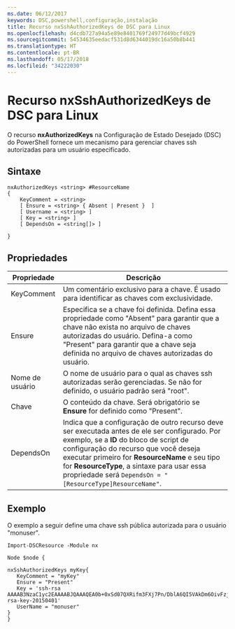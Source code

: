 ```yaml
---
ms.date: 06/12/2017
keywords: DSC,powershell,configuração,instalação
title: Recurso nxSshAuthorizedKeys de DSC para Linux
ms.openlocfilehash: d4cdb727a94a5e89e8401769f24977d49bcf4929
ms.sourcegitcommit: 54534635eedacf531d8d6344019dc16a50b8b441
ms.translationtype: HT
ms.contentlocale: pt-BR
ms.lasthandoff: 05/17/2018
ms.locfileid: "34222030"
---
```

# <a name="dsc-for-linux-nxsshauthorizedkeys-resource"></a>Recurso nxSshAuthorizedKeys de DSC para Linux

O recurso **nxAuthorizedKeys** na Configuração de Estado Desejado (DSC) do PowerShell fornece um mecanismo para gerenciar chaves ssh autorizadas para um usuário especificado.

## <a name="syntax"></a>Sintaxe

```
nxAuthorizedKeys <string> #ResourceName
{
    KeyComment = <string>
    [ Ensure = <string> { Absent | Present }  ]
    [ Username = <string> ]
    [ Key = <string> ]
    [ DependsOn = <string[]> ]

}
```

## <a name="properties"></a>Propriedades

|  Propriedade |  Descrição |
|---|---|
| KeyComment| Um comentário exclusivo para a chave. É usado para identificar as chaves com exclusividade.|
| Ensure| Especifica se a chave foi definida. Defina essa propriedade como "Absent" para garantir que a chave não exista no arquivo de chaves autorizadas do usuário. Defina-a como "Present" para garantir que a chave seja definida no arquivo de chaves autorizadas do usuário.|
| Nome de usuário| O nome de usuário para o qual as chaves ssh autorizadas serão gerenciadas. Se não for definido, o usuário padrão será "root".|
| Chave| O conteúdo da chave. Será obrigatório se **Ensure** for definido como "Present".|
| DependsOn | Indica que a configuração de outro recurso deve ser executada antes de ele ser configurado. Por exemplo, se a **ID** do bloco de script de configuração do recurso que você deseja executar primeiro for **ResourceName** e seu tipo for **ResourceType**, a sintaxe para usar essa propriedade será `DependsOn = "[ResourceType]ResourceName"`.|

## <a name="example"></a>Exemplo

O exemplo a seguir define uma chave ssh pública autorizada para o usuário "monuser".

```
Import-DSCResource -Module nx

Node $node {

nxSshAuthorizedKeys myKey{
   KeyComment = "myKey"
   Ensure = "Present"
   Key = 'ssh-rsa AAAAB3NzaC1yc2EAAAABJQAAAQEA0b+0xSd07QXRifm3FXj7Pn/DblA6QI5VAkDm6OivFzj3U6qGD1VJ6AAxWPCyMl/qhtpRtxZJDu/TxD8AyZNgc8aN2CljN1hOMbBRvH2q5QPf/nCnnJRaGsrxIqZjyZdYo9ZEEzjZUuMDM5HI1LA9B99k/K6PK2Bc1NLivpu7nbtVG2tLOQs+GefsnHuetsRMwo/+c3LtwYm9M0XfkGjYVCLO4CoFuSQpvX6AB3TedUy6NZ0iuxC0kRGg1rIQTwSRcw+McLhslF0drs33fw6tYdzlLBnnzimShMuiDWiT37WqCRovRGYrGCaEFGTG2e0CN8Co8nryXkyWc6NSDNpMzw== rsa-key-20150401'
   UserName = "monuser"
}
}
```
